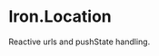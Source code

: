 Iron.Location
==============================================================================
Reactive urls and pushState handling.
